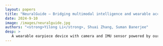 ```yaml
---
layout: papers
title: "NeuralGuide – Bridging multimodal intelligence and wearable accessibility with on-device LLMs."
date: 2024-9-10
image: /images/neuralguide.jpg
authors: "<strong>Yilong Li</strong>, Shuai Zhang, Suman Banerjee"
desp: >
   A wearable earpiece device with camera and IMU sensor powered by our TinyLLM hardware platform performs fully on-device, multimodal inference without requiring internet connectivity. Equipped with an integrated camera, the device runs a visual instruction model (LlaVa-Onevision) to assist visually impaired individuals or elderly users in locating objects or navigating environments, such as identifying road signs or nearby landmarks. By leveraging a software-hardware co-design, the system ensures real-time, local natural language interaction. Current challenges include enhancing the device's positioning and reasoning capabilities to improve accuracy and reliability, addressing limitations in object localization and context understanding.
---
```


